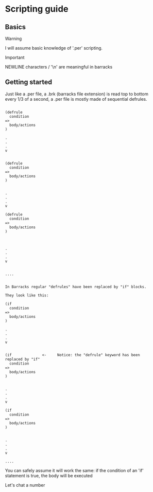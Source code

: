 # Scripting guide

## Basics


> [!WARNING]  
> I will assume basic knowledge of '.per' scripting.

> [!IMPORTANT]  
> NEWLINE characters / '\n' are meaningful in barracks

## Getting started

Just like a .per file, a .brk (barracks file extension) is read top to bottom every 1/3 of a second, a .per file is mostly made of sequential defrules.

```text

(defrule
  condition
=>
  body/actions
)

.
.
.
v


(defrule
  condition
=>
  body/actions
)


.
.
.
v

(defrule
  condition 
=>
  body/actions
)



.
.
.
v


....


In Barracks regular "defrules" have been replaced by "if" blocks.

They look like this:

(if
  condition
=>
  body/actions
)

.
.
.
v


(if              <-     Notice: the "defrule" keyword has been replaced by "if"
  condition
=>
  body/actions
)


.
.
.
v

(if
  condition
=>
  body/actions
)


.
.
.
v

....

```

You can safely assume it will work the same: if the condition of an 'if' statement is true, the body will be executed

Let's chat a number


